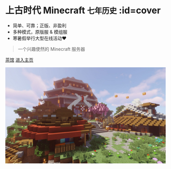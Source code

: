 # 上古时代 Minecraft <small>七年历史</small> :id=cover

- 简单、可靠；正版、非盈利
- 多种模式，原版服 & 模组服
- 寒暑假举行大型在线活动❤︎

> 一个兴趣使然的 Minecraft 服务器

[茶馆](https://bbs.mimaru.me/)
[进入主页](/README.md)

![background](assets/images/bg.jpg)
